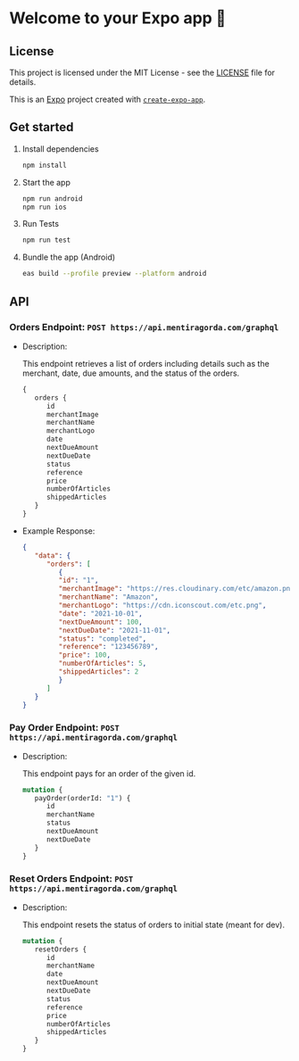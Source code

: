 # Welcome to your Expo app 👋

## License

This project is licensed under the MIT License - see the [LICENSE](./LICENSE) file for details.

This is an [Expo](https://expo.dev) project created with [`create-expo-app`](https://www.npmjs.com/package/create-expo-app).

## Get started

1. Install dependencies

   ```bash
   npm install
   ```

2. Start the app

   ```bash
   npm run android
   npm run ios
   ```

3. Run Tests

   ```bash
   npm run test
   ```

4. Bundle the app (Android)

   ```bash
   eas build --profile preview --platform android
   ```

## API

### Orders Endpoint: `POST https://api.mentiragorda.com/graphql`

- Description:

   This endpoint retrieves a list of orders including details such as the merchant, date, due amounts, and the status of the orders.

   ```graphql
   {
      orders {
         id
         merchantImage
         merchantName
         merchantLogo
         date
         nextDueAmount
         nextDueDate
         status
         reference
         price
         numberOfArticles
         shippedArticles
      }
   }
   ```

- Example Response:

   ```json
   {
      "data": {
         "orders": [
            {
            "id": "1",
            "merchantImage": "https://res.cloudinary.com/etc/amazon.png",
            "merchantName": "Amazon",
            "merchantLogo": "https://cdn.iconscout.com/etc.png",
            "date": "2021-10-01",
            "nextDueAmount": 100,
            "nextDueDate": "2021-11-01",
            "status": "completed",
            "reference": "123456789",
            "price": 100,
            "numberOfArticles": 5,
            "shippedArticles": 2
            }
         ]
      }
   }
   ```

### Pay Order Endpoint: `POST https://api.mentiragorda.com/graphql`

- Description:

   This endpoint pays for an order of the given id.

   ```graphql
   mutation {
      payOrder(orderId: "1") {
         id
         merchantName
         status
         nextDueAmount
         nextDueDate
      }
   }
   ```

### Reset Orders Endpoint: `POST https://api.mentiragorda.com/graphql`

- Description:

   This endpoint resets the status of orders to initial state (meant for dev).

   ```graphql
   mutation {
      resetOrders {
         id
         merchantName
         date
         nextDueAmount
         nextDueDate
         status
         reference
         price
         numberOfArticles
         shippedArticles
      }
   }
   ```
